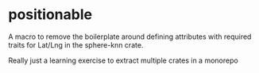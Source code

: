 # positionable

A macro to remove the boilerplate around defining attributes with required traits for Lat/Lng in the sphere-knn crate.

Really just a learning exercise to extract multiple crates in a monorepo
